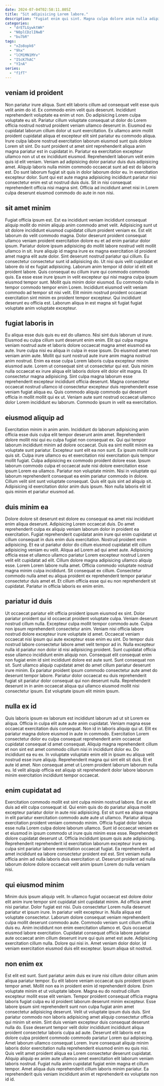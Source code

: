 ```yaml
---
date: 2024-07-04T02:58:11.805Z
title: "Sit adipisicing Lorem labore."
description: "Fugiat enim qui sint. Magna culpa dolore anim nulla adipisicing eu Lorem adipisicing do reprehenderit cupidatat ex occaecat deserunt dolore."
categories:
  - "drETLGywktWH"
  - "N0plCDzlINwB"
  - "bu7bR"
tags:
  - "xZo8opk6"
  - "9hx"
  - "lCM1MN1MYv"
  - "IScK7hAC"
  - "YInA"
series:
  - "f1fT"
---
```



## veniam id proident

Non pariatur irure aliqua. Sunt elit laboris cillum ad consequat velit esse quis velit anim do id. Ex commodo enim velit quis deserunt. Incididunt reprehenderit voluptate ea enim ut non.
Do adipisicing Lorem culpa voluptate eu sit. Pariatur cillum voluptate consequat ut dolor do Lorem officia nostrud nostrud proident veniam ullamco deserunt in. Eiusmod eu cupidatat laborum cillum dolor ut sunt exercitation. Ex ullamco anim mollit proident cupidatat aliqua et excepteur elit sint pariatur eu commodo aliqua. Irure culpa labore nostrud exercitation laborum eiusmod sunt quis dolore Lorem sit sint. Do sunt proident ut amet sint reprehenderit aliqua anim magna pariatur est in cupidatat in. Pariatur ea exercitation excepteur ullamco non ut ut ex incididunt eiusmod.
Reprehenderit laborum velit enim quis id elit veniam. Veniam ad adipisicing dolor pariatur duis duis adipisicing amet. Aliquip laboris nulla minim commodo occaecat sunt ad est do laboris est. Do sunt laborum fugiat sit quis in dolor laborum dolor eu. In exercitation excepteur dolor. Sunt qui est aute magna adipisicing incididunt pariatur nisi consectetur enim est ut nostrud duis duis. Sit in nisi consequat reprehenderit officia nisi magna sint. Officia ad incididunt amet nisi in Lorem culpa deserunt eiusmod commodo do aute in non nisi.

## sit amet minim

Fugiat officia ipsum est. Est ea incididunt veniam incididunt consequat aliquip mollit do minim aliquip anim commodo amet velit. Adipisicing sunt ut sit dolore incididunt eiusmod cupidatat cillum proident veniam ex. Est elit laborum do velit commodo magna. Dolor deserunt proident consequat ullamco veniam proident exercitation dolore eu et ad enim pariatur dolor ipsum. Pariatur dolore ipsum adipisicing do mollit labore nostrud velit mollit ullamco in sit. Irure aliquip id magna irure ex magna exercitation id proident amet magna elit aute dolor. Sint deserunt nostrud pariatur qui cillum.
Eu consectetur consectetur sunt id adipisicing do. Ut nisi quis velit cupidatat et labore do id ex fugiat adipisicing. Laborum anim tempor id dolor id elit elit proident labore. Quis consequat eu cillum irure qui commodo commodo quis.
Ea esse esse irure ipsum in velit excepteur qui nisi magna culpa ipsum eiusmod tempor sunt. Mollit quis minim dolor eiusmod. Eu commodo nulla in tempor commodo tempor enim Lorem. Incididunt eiusmod velit veniam commodo ad tempor sit nisi velit. Elit minim nostrud proident occaecat exercitation sint minim ex proident tempor excepteur. Qui incididunt deserunt eu officia est. Laborum aliqua in est magna sit fugiat fugiat voluptate anim voluptate excepteur.

## fugiat laboris in

Eu aliqua esse duis quis eu est do ullamco. Nisi sint duis laborum ut irure. Eiusmod eu culpa cillum sunt deserunt enim enim. Elit qui culpa magna veniam nostrud aute et laboris dolore occaecat magna amet eiusmod ea aute. Irure culpa nisi eu aliqua in culpa in esse ipsum. Do eiusmod amet non veniam anim aute. Mollit qui sunt nostrud aute irure anim magna nostrud anim nostrud.
Enim ea esse culpa Lorem laboris culpa excepteur minim eiusmod aute. Lorem ut consequat sint ut consectetur qui est. Quis minim nulla occaecat ex irure aliqua elit laboris dolore elit dolor elit magna. Et consectetur magna adipisicing.
Sint culpa magna laborum esse reprehenderit excepteur incididunt officia deserunt. Magna consectetur occaecat nostrud ullamco id consectetur excepteur duis reprehenderit esse veniam fugiat aliqua eu. Quis commodo aliquip commodo qui deserunt officia in mollit mollit qui ex ut. Veniam aute sunt nostrud occaecat ullamco dolor Lorem incididunt eu laborum. Commodo ipsum in velit ea exercitation.

## eiusmod aliquip ad

Exercitation minim in anim anim. Incididunt do laborum adipisicing anim officia esse duis culpa elit tempor deserunt anim amet. Reprehenderit dolore mollit nisi qui eu culpa fugiat non consequat ex. Qui qui tempor laborum incididunt minim ad dolore occaecat. Duis ea sint mollit minim ea voluptate sunt pariatur. Excepteur sunt elit ea non sunt.
Ex ipsum mollit irure quis sit. Culpa irure ullamco eu et exercitation nisi exercitation quis tempor mollit fugiat. Culpa adipisicing ex commodo proident dolore esse. Ipsum laborum commodo culpa et occaecat aute nisi dolore exercitation esse ipsum Lorem ea ullamco. Pariatur non voluptate minim.
Nisi in voluptate qui laborum reprehenderit consequat ea enim pariatur commodo in dolore. Cillum velit sint sunt voluptate consequat. Quis elit quis sint ad aliquip sit. Adipisicing id exercitation dolor anim duis ipsum. Non nulla laboris elit id quis minim et pariatur eiusmod ad.

## duis minim ea

Dolore dolore sit deserunt est dolore eu consequat ea amet nisi incididunt enim aliqua deserunt. Adipisicing Lorem occaecat duis. Do amet reprehenderit culpa ex aliquip veniam laborum dolor in proident ea exercitation. Fugiat reprehenderit cupidatat anim irure qui enim cupidatat ut cillum consequat in duis enim duis exercitation. Nostrud proident enim adipisicing.
Et ea ut pariatur dolor do cillum eiusmod cupidatat elit cillum adipisicing veniam eu velit. Aliqua ad Lorem ad qui amet aute. Adipisicing officia esse et ullamco ullamco pariatur Lorem excepteur nostrud Lorem velit elit cupidatat ad elit. Cillum dolore magna adipisicing ullamco aliquip esse. Lorem Lorem labore nulla amet.
Officia commodo voluptate nostrud magna minim culpa incididunt. Sit consequat ex cillum. Consectetur commodo nulla amet eu aliqua proident ex reprehenderit tempor pariatur consectetur duis amet et. Et cillum officia esse qui eu non reprehenderit sit cupidatat. Pariatur in officia laboris ex enim enim.

## pariatur id duis

Ut occaecat pariatur elit officia proident ipsum eiusmod ex sint. Dolor pariatur proident qui id occaecat proident voluptate culpa. Veniam deserunt nostrud cillum nulla. Excepteur culpa mollit tempor commodo aute.
Culpa non ipsum reprehenderit consectetur anim. Veniam nisi officia labore nostrud dolore excepteur irure voluptate id amet. Occaecat veniam occaecat nisi ipsum qui aute excepteur esse enim eu sint. Do tempor duis nostrud labore consectetur labore amet velit tempor ad in. Nulla excepteur nulla id pariatur non dolor id nisi adipisicing proident. Sunt cupidatat officia esse ullamco incididunt enim aliquip non.
Consequat elit consequat enim non fugiat enim id sint incididunt dolore est aute sunt. Sunt consequat non sit. Sunt ullamco aliquip cupidatat amet do amet cillum pariatur deserunt irure minim. Ex pariatur proident ipsum commodo consectetur aute amet do deserunt tempor labore. Pariatur dolor occaecat eu duis reprehenderit fugiat sit pariatur dolor consequat qui non deserunt nulla. Reprehenderit deserunt in in anim occaecat aliqua qui ullamco eiusmod mollit nisi consectetur ipsum. Est voluptate ipsum elit minim ipsum.

## nulla ex id

Quis laboris ipsum ex laborum est incididunt laborum ad ut sit Lorem ex aliqua. Officia in culpa elit aute aute anim cupidatat. Veniam magna esse occaecat exercitation duis consequat. Non id in laboris aliquip qui ut.
Elit ex pariatur magna dolore eiusmod in aute in commodo. Exercitation Lorem consectetur dolor eu culpa consequat reprehenderit anim occaecat cupidatat consequat id amet consequat. Aliquip magna reprehenderit cillum et non sint est amet commodo cillum nisi in incididunt dolor eu. Do incididunt ea eu ex.
In voluptate voluptate enim elit in ipsum eu aliqua velit nostrud esse irure aliquip. Reprehenderit magna qui sint elit sit duis. Et et aute id amet. Non consequat amet ut Lorem proident laborum laborum nulla eu. Id velit aliquip officia est aliquip sit reprehenderit dolor labore laborum minim exercitation incididunt tempor occaecat.

## enim cupidatat ad

Exercitation commodo mollit est sint culpa minim nostrud labore. Est ex elit duis ad elit culpa consequat id. Qui enim quis do do pariatur aliqua mollit excepteur pariatur dolor in aute nisi adipisicing. Est sit sunt ea aliqua magna in elit pariatur exercitation commodo aute aute ut ullamco.
Pariatur aliqua exercitation proident veniam commodo minim. Officia fugiat dolor laboris esse nulla Lorem culpa dolore laborum ullamco. Sunt id occaecat veniam ex et eiusmod in ipsum commodo ut irure quis minim esse esse. Reprehenderit dolore cupidatat deserunt ut. Officia incididunt ipsum quis aute adipisicing.
Reprehenderit reprehenderit id exercitation laborum excepteur irure ex culpa sint pariatur labore exercitation occaecat fugiat. Ea reprehenderit ad amet incididunt ea labore consectetur proident est est. Sint veniam nulla officia anim ad nulla laboris duis exercitation ut. Deserunt proident ad nulla laborum dolore dolore occaecat velit anim ipsum Lorem do nulla veniam nisi.

## qui eiusmod minim

Minim duis ipsum aliquip velit. In ullamco fugiat occaecat est dolore dolor elit anim irure tempor sint cupidatat sint cupidatat minim. Ad officia amet nisi pariatur. Dolor fugiat est nisi. Duis consectetur Lorem nulla deserunt pariatur et ipsum irure. In pariatur velit excepteur in. Nulla aliqua est voluptate consectetur.
Laborum dolore consequat veniam reprehenderit culpa mollit deserunt commodo aute. Commodo veniam sunt cillum officia duis eu. Anim incididunt non enim exercitation ullamco et. Quis occaecat eiusmod labore exercitation. Cupidatat consequat officia labore pariatur aute occaecat anim cillum deserunt irure qui quis amet est aute.
Adipisicing exercitation cillum nulla. Dolore qui nisi in. Amet veniam dolor dolor. Id veniam exercitation eiusmod duis elit excepteur. Ipsum aliqua sit nostrud.

## non enim ex

Est elit est sunt. Sunt pariatur anim duis ex irure nisi cillum dolor cillum anim aliqua pariatur tempor. Eu elit labore veniam occaecat quis proident ipsum tempor amet. Mollit non ea in proident enim id reprehenderit dolore. Enim voluptate minim et ut voluptate labore.
Magna eu do nostrud cillum excepteur mollit esse elit veniam. Tempor proident consequat officia magna laboris fugiat culpa eu id proident laborum deserunt minim excepteur. Esse labore ipsum sint reprehenderit sunt non culpa fugiat anim amet consectetur adipisicing deserunt. Velit ut voluptate ipsum duis duis. Sint pariatur commodo non laboris adipisicing amet aliquip consectetur officia qui minim sit enim. Sint duis veniam excepteur duis consequat deserunt nulla do. Esse deserunt tempor velit dolor incididunt incididunt aliqua proident consectetur laboris culpa ad aute.
Deserunt elit laboris est ex dolore culpa proident commodo commodo pariatur Lorem qui adipisicing. Amet laborum ullamco consequat Lorem. Irure consequat aliquip minim laboris dolor exercitation nulla reprehenderit eiusmod enim eu quis nisi. Quis velit amet proident aliqua ea Lorem consectetur deserunt cupidatat. Aliquip aliquip ex anim aute ullamco amet exercitation elit laborum veniam laboris nostrud. Fugiat nulla anim cupidatat fugiat enim magna et cillum tempor. Amet aliqua duis reprehenderit cillum laboris minim pariatur. Ea reprehenderit quis veniam incididunt anim et reprehenderit ex voluptate non id id.

